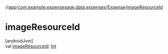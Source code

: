 //[app](../../../index.md)/[com.example.expensesage.data.expenses](../index.md)/[Expense](index.md)/[imageResourceId](image-resource-id.md)

# imageResourceId

[androidJvm]\
val [imageResourceId](image-resource-id.md): [Int](https://kotlinlang.org/api/latest/jvm/stdlib/kotlin/-int/index.html)
